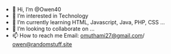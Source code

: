 - 👋 Hi, I’m @Owen40
- 👀 I’m interested in Technology
- 🌱 I’m currently learning HTML, Javascript, Java, PHP, CSS ...
- 💞️ I’m looking to collaborate on ...
- 📫 How to reach me Email: omuthami27@gmail.com/ owen@randomstuff.site

<!---
Owen40/Owen40 is a ✨ special ✨ repository because its `README.md` (this file) appears on your GitHub profile.
You can click the Preview link to take a look at your changes.
--->
